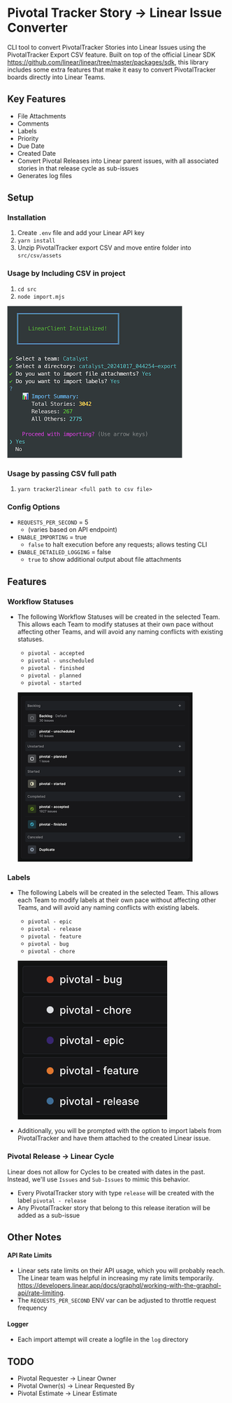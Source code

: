 # Pivotal Tracker Story -> Linear Issue Converter
CLI tool to convert PivotalTracker Stories into Linear Issues using the PivotalTracker Export CSV feature. Built on top of the official Linear SDK https://github.com/linear/linear/tree/master/packages/sdk, this library includes some extra features that make it easy to convert PivotalTracker boards directly into Linear Teams.

## Key Features
- File Attachments
- Comments
- Labels
- Priority
- Due Date
- Created Date
- Convert Pivotal Releases into Linear parent issues, with all associated stories in that release cycle as sub-issues
- Generates log files

## Setup
### Installation
1. Create `.env` file and add your Linear API key
2. `yarn install`
3. Unzip PivotalTracker export CSV and move entire folder into `src/csv/assets`

### Usage by Including CSV in project
1. `cd src`
2. `node import.mjs`

![alt text](image-3.png)

### Usage by passing CSV full path

1. `yarn tracker2linear <full path to csv file>`
  
### Config Options
- `REQUESTS_PER_SECOND` = 5
  - (varies based on API endpoint)
- `ENABLE_IMPORTING` = true
  - `false` to halt execution before any requests; allows testing CLI
- `ENABLE_DETAILED_LOGGING` = false
  - `true` to show additional output about file attachments


## Features
### Workflow Statuses
- The following Workflow Statuses will be created in the selected Team. This allows each Team to modify statuses at their own pace without affecting other Teams, and will avoid any naming conflicts with existing statuses.
  - `pivotal - accepted`
  - `pivotal - unscheduled`
  - `pivotal - finished`
  - `pivotal - planned`
  - `pivotal - started`

  ![alt text](image-2.png)

### Labels
- The following Labels will be created in the selected Team. This allows each Team to modify labels at their own pace without affecting other Teams, and will avoid any naming conflicts with existing labels.
  - `pivotal - epic`
  - `pivotal - release`
  - `pivotal - feature`
  - `pivotal - bug`
  - `pivotal - chore`

  ![alt text](image.png)

- Additionally, you will be prompted with the option to import labels from PivotalTracker and have them attached to the created Linear issue.


### Pivotal Release -> Linear Cycle
Linear does not allow for Cycles to be created with dates in the past. Instead, we'll use `Issues` and `Sub-Issues` to mimic this behavior.
  - Every PivotalTracker story with type `release` will be created with the label `pivotal - release`
  - Any PivotalTracker story that belong to this release iteration will be added as a sub-issue

## Other Notes
#### API Rate Limits
- Linear sets rate limits on their API usage, which you will probably reach. The Linear team was helpful in increasing my rate limits temporarily. https://developers.linear.app/docs/graphql/working-with-the-graphql-api/rate-limiting.
- The `REQUESTS_PER_SECOND` ENV var can be adjusted to throttle request frequency

#### Logger
- Each import attempt will create a logfile in the `log` directory


## TODO
- Pivotal Requester -> Linear Owner
- Pivotal Owner(s) -> Linear Requested By
- Pivotal Estimate -> Linear Estimate